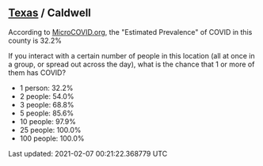 
## [Texas](/united-states/texas) / Caldwell

According to [MicroCOVID.org](http://microcovid.org),
the "Estimated Prevalence" of COVID in this county is 32.2%

If you interact with a certain number of people in this location
(all at once in a group, or spread out across the day), what is the chance that
1 or more of them has COVID?

- 1 person: 32.2%
- 2 people: 54.0%
- 3 people: 68.8%
- 5 people: 85.6%
- 10 people: 97.9%
- 25 people: 100.0%
- 100 people: 100.0%

Last updated: 2021-02-07 00:21:22.368779 UTC
